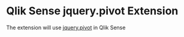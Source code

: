 Qlik Sense jquery.pivot Extension
=================================

The extension will use [jquery.pivot](https://github.com/janusschmidt/jquery.pivot) in Qlik Sense
